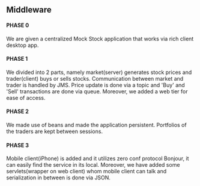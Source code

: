 ## Middleware

#### PHASE 0
We are given a centralized Mock Stock application that works via rich client desktop app.

#### PHASE 1
We divided into 2 parts, namely market(server) generates stock prices and trader(client) buys or sells stocks.
Communication between market and trader is handled by JMS. Price update is done via a topic and 'Buy' and 'Sell' transactions
are done via queue. Moreover, we added a web tier for ease of access.

#### PHASE 2
We made use of beans and made the application persistent. Portfolios of the traders are kept between sessions.

#### PHASE 3
Mobile client(iPhone) is added and it utilizes zero conf protocol Bonjour, it can easily find the service in its local. 
Moreover, we have added some servlets(wrapper on web client) whom mobile client can talk and serialization in between is done via JSON.  